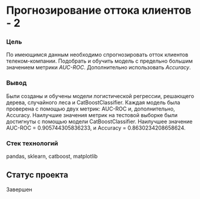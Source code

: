 # Прогнозирование оттока клиентов - 2
### Цель
По имеющимся данным необходимо спрогнозировать отток клиентов телеком-компании. Подобрать и обучить модель с предельно большим значением метрики *AUC-ROC*. Дополнительно использовать *Accuracy*.
### Вывод
Были созданы и обучены модели логистической регрессии, решающего дерева, случайного леса и CatBoostClassifier. Каждая модель была проверена с помощью двух метрик: AUC-ROC и, дополнительно, Accuracy. Наилучшие значения метрик на тестовой выборке были достигнуты с помощью модели CatBoostClassifier. Наилучшее значение AUC-ROC = 0.905744305836233, и Accuracy = 0.8630234208658624.
### Стек технологий
pandas, sklearn, catboost, matplotlib
## Статус проекта
Завершен
